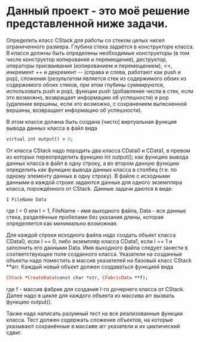   # Данный проект - это моё решение представленной ниже задачи.

  
  Определить класс CStack для работы со стеком целых чисел ограниченного размера. Глубина стека задаётся в конструкторе класса.
  В классе должны быть определены необходимые конструкторы (в том числе конструктор копирования и перемещения), деструктор,
  операторы присваивания (копированием и перемещением), <<, инкремент ++ и декремент -- (справа и слева, работают как push и pop),
  сложения (результатом является стек из содержимого обоих из содержимого обоих стеков, при этом глубины суммируются, использовать push и pop),
  функции push (добавление числа в стек, если это возможно, возвращает информацию об успешности) 
  и pop (удаление вершины, если это возможно, с сохранением вытесненной вершины, возвращает информацию об успешности).
  
  В этом классе должна быть создана [чисто] виртуальная функция вывода данных класса в файл вида
  ```ruby
  virtual int output() = 0;
  ```
  
  От класса CStack надо породить два класса CData0 и CData1, в превом из которых переопределить функцию
  int output(); как функцию вывода данных класса в файл в одну строку, а во втором данную функцию определить как функцию вывода данных класса в столбец 
  (т.е. по одному элементу данных в одну строку). В файле с исходными данными в каждой строке задаются данные для одного экземпляра класса,
  порождённого от CStack. Данные задачи даются в виде:
  ```
  I FileName Data
  ```
  где I = 0 или I = 1, FileName - имя выходного файла, Data - все данные стека, разделённые пробелами без указания длины,
  которая определяется как минимально возможная.
  
  Для каждой строки исходного файла надо создать объект класса CData0, если I == 0,
  либо экземпляр класса CData1, если I == 1 и заполнить его данными Data. Имя выходного файла следует занести в соответствующее поле созданного класса.
  Указатели на созданные объекты надо поместить в массив указателей на базовый класс CStack **arr. Каждый новый объект должен создаваться функцией вида
  ```ruby
  CStack *CreateData(const char *str, CFabricData **f);
  ```
  где f - массив фабрик для создания I-го дочернего класса от CStack.
  Далее надо в цикле для каждого объекта из массива arr вызвать функцию output().
  
  Также надо написать разумный тест на все реализованные функции класса. Тест должен содержать сложение объектов,
  на которые указывают сохранённые в массиве arr указатели и их циклический сдвиг.
